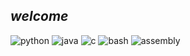 ## _welcome_

![python](https://github.com/user-attachments/assets/69997517-b0d2-4d4a-a0ba-a73b7e94a686)
![java](https://github.com/user-attachments/assets/05276972-9474-40ea-93df-2158741e0baf)
![c](https://github.com/user-attachments/assets/aebc5e29-73ac-49a7-9520-daaa8814ee41)
![bash](https://github.com/user-attachments/assets/13ee12a3-66f0-435e-a46a-93a9d3ca7990)
![assembly](https://github.com/user-attachments/assets/b3c7a382-07ce-4c7d-874d-b9f6fbb37d67)



<!---
ferdy545/ferdy545 is a ✨ special ✨ repository because its `README.md` (this file) appears on your GitHub profile.
You can click the Preview link to take a look at your changes.
--->
